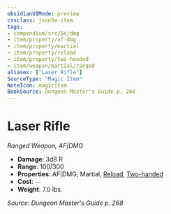 ```yaml
---
obsidianUIMode: preview
cssclass: json5e-item
tags:
- compendium/src/5e/dmg
- item/property/af-dmg
- item/property/martial
- item/property/reload
- item/property/two-handed
- item/weapon/martial/ranged
aliases: ["Laser Rifle"]
SourceType: "Magic Item"
NoteIcon: magicitem
BookSource: Dungeon Master's Guide p. 268
---
```

# Laser Rifle
*Ranged Weapon, AF|DMG*  

- **Damage**: 3d8 R
- **Range**: 100/300
- **Properties**: AF|DMG, Martial, [Reload](/3-Mechanics/CLI/rules/item-properties.md#Reload), [Two-handed](/3-Mechanics/CLI/rules/item-properties.md#Two-handed)
- **Cost**: ⏤
- **Weight**: 7.0 lbs.

*Source: Dungeon Master's Guide p. 268*